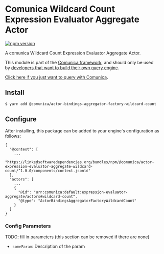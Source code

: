 # Comunica Wildcard Count Expression Evaluator Aggregate Actor

[![npm version](https://badge.fury.io/js/%40comunica%2Factor-expression-evaluator-aggregate-wildcard-count.svg)](https://www.npmjs.com/package/@comunica/actor-expression-evaluator-aggregate-wildcard-count)

A comunica Wildcard Count Expression Evaluator Aggregate Actor.

This module is part of the [Comunica framework](https://github.com/comunica/comunica),
and should only be used by [developers that want to build their own query engine](https://comunica.dev/docs/modify/).

[Click here if you just want to query with Comunica](https://comunica.dev/docs/query/).

## Install

```bash
$ yarn add @comunica/actor-bindings-aggregator-factory-wildcard-count
```

## Configure

After installing, this package can be added to your engine's configuration as follows:
```text
{
  "@context": [
    ...
    "https://linkedsoftwaredependencies.org/bundles/npm/@comunica/actor-expression-evaluator-aggregate-wildcard-count/^1.0.0/components/context.jsonld"  
  ],
  "actors": [
    ...
    {
      "@id": "urn:comunica:default:expression-evaluator-aggregate/actors#wildcard-count",
      "@type": "ActorBindingsAggregatorFactoryWildcardCount"
    }
  ]
}
```

### Config Parameters

TODO: fill in parameters (this section can be removed if there are none)

* `someParam`: Description of the param
